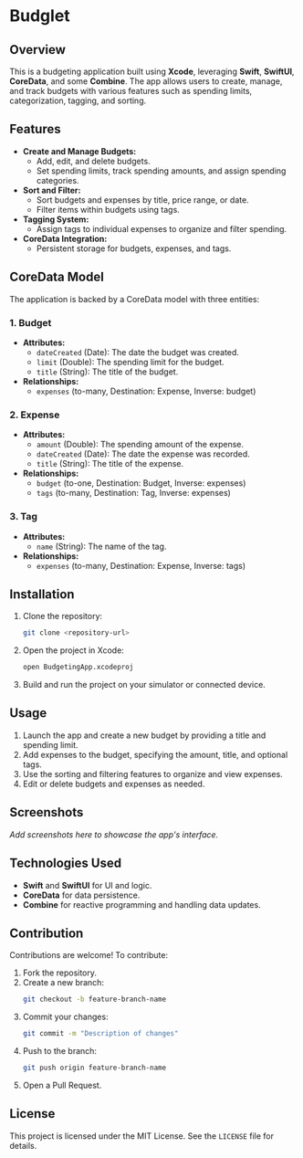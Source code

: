 # Budglet

## Overview
This is a budgeting application built using **Xcode**, leveraging **Swift**, **SwiftUI**, **CoreData**, and some **Combine**. The app allows users to create, manage, and track budgets with various features such as spending limits, categorization, tagging, and sorting.

## Features
- **Create and Manage Budgets:**
  - Add, edit, and delete budgets.
  - Set spending limits, track spending amounts, and assign spending categories.
- **Sort and Filter:**
  - Sort budgets and expenses by title, price range, or date.
  - Filter items within budgets using tags.
- **Tagging System:**
  - Assign tags to individual expenses to organize and filter spending.
- **CoreData Integration:**
  - Persistent storage for budgets, expenses, and tags.

## CoreData Model
The application is backed by a CoreData model with three entities:

### 1. Budget
- **Attributes:**
  - `dateCreated` (Date): The date the budget was created.
  - `limit` (Double): The spending limit for the budget.
  - `title` (String): The title of the budget.
- **Relationships:**
  - `expenses` (to-many, Destination: Expense, Inverse: budget)

### 2. Expense
- **Attributes:**
  - `amount` (Double): The spending amount of the expense.
  - `dateCreated` (Date): The date the expense was recorded.
  - `title` (String): The title of the expense.
- **Relationships:**
  - `budget` (to-one, Destination: Budget, Inverse: expenses)
  - `tags` (to-many, Destination: Tag, Inverse: expenses)

### 3. Tag
- **Attributes:**
  - `name` (String): The name of the tag.
- **Relationships:**
  - `expenses` (to-many, Destination: Expense, Inverse: tags)

## Installation
1. Clone the repository:
   ```bash
   git clone <repository-url>
   ```
2. Open the project in Xcode:
   ```bash
   open BudgetingApp.xcodeproj
   ```
3. Build and run the project on your simulator or connected device.

## Usage
1. Launch the app and create a new budget by providing a title and spending limit.
2. Add expenses to the budget, specifying the amount, title, and optional tags.
3. Use the sorting and filtering features to organize and view expenses.
4. Edit or delete budgets and expenses as needed.

## Screenshots
*Add screenshots here to showcase the app's interface.*

## Technologies Used
- **Swift** and **SwiftUI** for UI and logic.
- **CoreData** for data persistence.
- **Combine** for reactive programming and handling data updates.

## Contribution
Contributions are welcome! To contribute:
1. Fork the repository.
2. Create a new branch:
   ```bash
   git checkout -b feature-branch-name
   ```
3. Commit your changes:
   ```bash
   git commit -m "Description of changes"
   ```
4. Push to the branch:
   ```bash
   git push origin feature-branch-name
   ```
5. Open a Pull Request.

## License
This project is licensed under the MIT License. See the `LICENSE` file for details.
